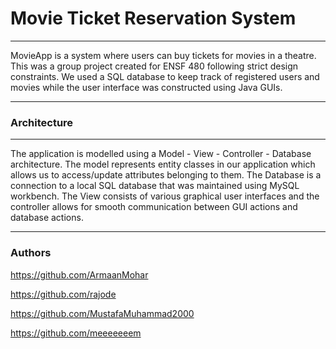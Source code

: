 <h1>Movie Ticket Reservation System</h1>
  <hr>
MovieApp is a system where users can buy tickets for movies in a theatre. This was a group project created for ENSF 480 following strict design constraints.
We used a SQL database to keep track of registered users and movies while the user interface was constructed using Java GUIs.
  <hr>
  <h3>Architecture</h3>
  <hr>
The application is modelled using a Model - View - Controller - Database architecture. The model represents entity classes in our application which allows us to access/update attributes belonging to them. The Database is a connection to a local SQL database that was maintained using MySQL workbench. The View consists of various graphical user interfaces and the controller allows for smooth communication between GUI actions and database actions. 
<hr>

<h3>Authors</h3>

https://github.com/ArmaanMohar

https://github.com/rajode 

https://github.com/MustafaMuhammad2000

https://github.com/meeeeeeem 

